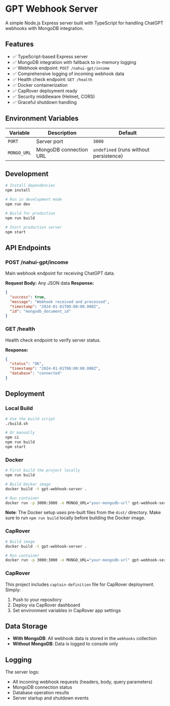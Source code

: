 # GPT Webhook Server

A simple Node.js Express server built with TypeScript for handling ChatGPT webhooks with MongoDB integration.

## Features

- ✅ TypeScript-based Express server
- ✅ MongoDB integration with fallback to in-memory logging
- ✅ Webhook endpoint: `POST /nahui-gpt/income`
- ✅ Comprehensive logging of incoming webhook data
- ✅ Health check endpoint: `GET /health`
- ✅ Docker containerization
- ✅ CapRover deployment ready
- ✅ Security middleware (Helmet, CORS)
- ✅ Graceful shutdown handling

## Environment Variables

| Variable | Description | Default |
|----------|-------------|---------|
| `PORT` | Server port | `3000` |
| `MONGO_URL` | MongoDB connection URL | `undefined` (runs without persistence) |

## Development

```bash
# Install dependencies
npm install

# Run in development mode
npm run dev

# Build for production
npm run build

# Start production server
npm start
```

## API Endpoints

### POST /nahui-gpt/income
Main webhook endpoint for receiving ChatGPT data.

**Request Body:** Any JSON data
**Response:** 
```json
{
  "success": true,
  "message": "Webhook received and processed",
  "timestamp": "2024-01-01T00:00:00.000Z",
  "id": "mongodb_document_id"
}
```

### GET /health
Health check endpoint to verify server status.

**Response:**
```json
{
  "status": "OK",
  "timestamp": "2024-01-01T00:00:00.000Z",
  "database": "connected"
}
```

## Deployment

### Local Build
```bash
# Use the build script
./build.sh

# Or manually
npm ci
npm run build
npm start
```

### Docker
```bash
# First build the project locally
npm run build

# Build Docker image
docker build -t gpt-webhook-server .

# Run container
docker run -p 3000:3000 -e MONGO_URL="your-mongodb-url" gpt-webhook-server
```

**Note**: The Docker setup uses pre-built files from the `dist/` directory. Make sure to run `npm run build` locally before building the Docker image.

### CapRover
```bash
# Build image
docker build -t gpt-webhook-server .

# Run container
docker run -p 3000:3000 -e MONGO_URL="your-mongodb-url" gpt-webhook-server
```

### CapRover
This project includes `captain-definition` file for CapRover deployment. Simply:

1. Push to your repository
2. Deploy via CapRover dashboard
3. Set environment variables in CapRover app settings

## Data Storage

- **With MongoDB**: All webhook data is stored in the `webhooks` collection
- **Without MongoDB**: Data is logged to console only

## Logging

The server logs:
- All incoming webhook requests (headers, body, query parameters)
- MongoDB connection status
- Database operation results
- Server startup and shutdown events